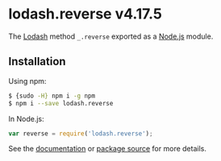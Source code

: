 # lodash.reverse v4.17.5

The [Lodash](https://lodash.com/) method `_.reverse` exported as a [Node.js](https://nodejs.org/) module.

## Installation

Using npm:
```bash
$ {sudo -H} npm i -g npm
$ npm i --save lodash.reverse
```

In Node.js:
```js
var reverse = require('lodash.reverse');
```

See the [documentation](https://lodash.com/docs#reverse) or [package source](https://github.com/lodash/lodash/blob/4.17.5-npm-packages/lodash.reverse) for more details.
